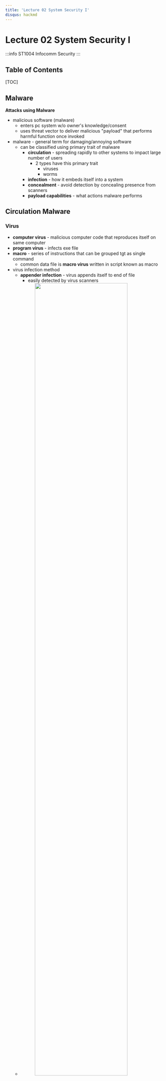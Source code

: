 ```yaml
---
title: 'Lecture 02 System Security I'
disqus: hackmd
---
```


Lecture 02 System Security I
===

:::info
ST1004 Infocomm Security
:::

<style>
img{
/*     border: 2px solid red; */
    margin-left: auto;
    margin-right: auto;
    width: 80%;
    display: block;
}
</style>


## Table of Contents

[TOC]


Malware
---
__Attacks using Malware__
- malicious software (malware)
    - enters pc system w/o owner's knowledge/consent
    - uses threat vector to deliver malicious "payload" that performs harmful function once invoked
- malware - general term for damaging/annoying software
    - can be classified using primary trait of malware
        - __circulation__ - spreading rapidly to other systems to impact large number of users
            - 2 types have this primary trait
                - viruses
                - worms
        - __infection__ - how it embeds itself into a system
        - __concealment__ - avoid detection by concealing presence from scanners
        - __payload capabilities__ - what actions malware performs

Circulation Malware
---

### Virus
- __computer virus__ - malicious computer code that reproduces itself on same computer
- __program virus__ - infects exe file
- __macro__ - series of instructions that can be grouped tgt as single command
    - common data file is __macro virus__ written in script known as macro
- virus infection method
    - __appender infection__ - virus appends itself to end of file
        - easily detected by virus scanners
    - ![](https://i.imgur.com/b1eEimI.png)
- __armored virus__ - go to great lengths to avoid detection
    - armored virus techniques
        - __swiss cheese infection__ - inject themselves into exe code 
            - virus code scrambled to make it more difficult to detect
            - ![](https://i.imgur.com/tl1FCup.png)
        - __split infection__ - virus splits into several parts
            - parts placed at random pos in host program
            - parts may contain unnecessary "garbage" to mask true purpose
            - ![](https://i.imgur.com/xVhNjIy.png)

        - __mutation__ - virus may mutate/change
            - __oligomorphic virus__ changes internal code to 1 of a set of number of predefined mutations whenever executed
                - based on some num they do sth
            - __polymorhic virus__ completely changes from original form when executed
            - __metamorphic virus__ can rewrite own code & appear diff ea time executed

__What do they do?__
- performs 2 actions
    - unloads payload to perform malicious action
    - reproduces itself by inserting code into another file on same computer
- Eg. of virus actions
    - cause computer to repeatedly crash
    - erase files from/reformat hard drive
    - turn of computer's security settings
- viruses cannot auto spread to another computer
    - relies on user action to spread
- attached to files
    - spread by transferring infected files


### Worms
- worm - malicious program that uses computer network to replicate
    - sends copies of itself to other network devices
- worms may
    - consume resources
    - leave behind payload to harm infected systems
- Eg. actions
    - deleting computer files
    - allowing remote control of computer by attacker

![](https://i.imgur.com/CpqUKT3.png)


Infection Malware
---
### Trojan
- trojan - exe program that does sth other than advertised
    - contain hidden code that launches attack
    - sometimes made to appear as data file
- Eg
    - user downloads "free calendar program"
    - program scans system for credit card numbers & passwords
    - transmit info to attacker through network
- special type of trojan
    - __Remote Access Trojan (RAT)__ - gives threat actor unauthorised remote access to victim's computer by specially configured comm protocols

### Ransomware
- ransomware - prevents user's device from properly operating until fee paid
    - highly profitable
- variation of ransomware displays a fictitious warning that software license expired or there's problem & users must purchase additional software online to fix problem

### Crypto-Malware
- crypto-malware - more malicious form of ransomware where threat actors encrypt all files on device so none can be opened
- once infected,
    - software connects to threat actors __command & control (C&C)__ server to receive instructed/updated data
    - locking key generated for encrypted files & key is encrypted with another key downloaded from the C&C
    - 2nd key sent to victims once they pay ransom



Concealment Malware
---
### Rootkits
- rootkit - software tools used by attacker to hide actions/presence of other types of malicious software
    - hide/remove traces of log-in records, log entries
- may alter/replace OS files with modified versions specifically designed to ignore malicious activity
- users can't trust computer that contains rootkit
    - rootkit in charge & hides what's occuring in computer
![](https://i.imgur.com/QnOocQA.png)


Payload Capabilities
---
- destructive power of malware found in its payload capabilities

### Collect Data
- collect important data from target
- type of malwares
    - __spyware__ - gathers info w/o user consent
        - uses pc resources for collecting & distributing personal/sensitive 
        - can be hardware device/software program
            - hardware device inserted into pc
            - software installed on pc & silently capture
                - advantage - don't need physical access to user's computer
                - often installed as trojan/virus, can send captured info back to attacker via internet
    - __keylogger__ - captures & stores ea keystroke user types on pc keyboard
        - attacker searches captured text for useful info (Eg. passwords, etc)
        - ![](https://i.imgur.com/xBD1DyW.png)
        - ![](https://i.imgur.com/cYJiJPQ.png)
    - __adware__ - program that delivers ad content unexpectedly & unwantedly
        - typically displays ad banners & pop-up ads
        - may open random new browser windows
        - disapproved as
            - can display objectionable content
            - frequent popup ads can interfere with productivity
            - popups can slow computer/cause crashes/loss of data
            - unwanted ads are nuisance

### Delete Data
- payload deletes data on pc
- types of malware
    - __logic bomb__ - program that lies dormant until triggered by specific logic event
        - difficult to detect before triggered
        - often embedded in large computer programs that's not routinely scanned

### Modify System Security
- __backdoor__ - give access to pc, program or service that circumvents normal security to give program access
    - when installed, they allow computer to return at later time & bypass security settings

### Launch Attacks
- __bot/zombie__ - infected computer under remote control of attacker
    - groups of zombie computers gathered into logical computer network called __botnet__ under control of attacker __(bot herder)__
    - infected zombie computers wait for instructions through __command & control (C&C)__ structure from bot herders
        - common C&C mechanism used today is HTTP - more difficult to detect & block
    - ![](https://i.imgur.com/XShmFRx.png)

Social Engineering Attacks
---
- social engineering - means of gathering info for attack by relying on weakness of individuals
    - can involve psychological approaches/physical procedures

### Psychological Approaches
- goal - persuade victim to provide info/take action
- attackers use variety of techniques to gain trust w/o moving quickly
    - provide reason
    - project confidence
    - use evasion & diversion
    - make them laugh
- often involve
    - impersonation, phishing, spam, hoaxes & watering hole attacks

__Impersonation__
- attacker pretends to be someone else
    - often impersonate person with authority as victims generally resist saying "no" to anyone in power

__Phishing__
- sending email claiming to be from legit source
    - tries to trick user into giving private info
    - emails & fake websites difficult to distinguish from those that are legit
- variations on phishing attacks
    - __spear phishing__ - targets specific users
    - __whaling__ - targets "big fish"
    - __vishing__ - use call instead of emails
- about 97% of all attacks start with phishing

__Spam__
- unsolicited email
    - primary vehicles for distribution of malwares
    - sending spam is a lucrative business
        - costs spammers very little to send millions of spam messages
- filters look for specific words & block email
- __image spam__ - use graphical images of text to circumvent text-based filters
    - often contains nonsense text so appears legit

__Hoaxes__
- false warninng, usually claiming to come from IT department
- attackers try to get victims to change config settings on their pc that will allow attacker to compromise system
- attackers may also provide telephone number for victim to call for help, which will put them in direct contact with attacker

__Watering Hole Attack__
- malicious attack directed towards small group of specific individuals who visit same website
- Eg.
    - major executives working for manufacturing company may visit common website, such as parts supplier to manufacturer

### Physical Procedures
__Dumpster Diving__
- digging through trash for useful info
- electronic variation - google search for documents & data online
    - called __google dorking__

__Tailgating__
- follow behind authorised individual through access door
    - employee could conspire with unauthorised person to allow him to walk in with him (called __piggybacking__)
    - watching authorised user enter security code on keypad - __shoulder surfing__


Chapter Summary
---
![](https://i.imgur.com/5ORGqqG.png)
![](https://i.imgur.com/aesAUVs.png)



###### tags: `ISEC SEM 2` `DISM SEM 2` `School` `Notes`